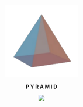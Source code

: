 <div align="center">
  <img height="200" src="https://github.com/byoreo/icons/blob/main/prism.png"  />
</div>

<div align="center">
  
**P Y R A M I D**

</div>

<div align="center">
  <a href="https://github.com/byoreo/pyramid-html/archive/refs/heads/main.zip"><img src="https://img.shields.io/badge/download-blue?style=plastic" /></a>
</div>
